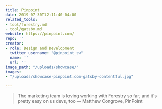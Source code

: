 ```yaml
---
title: Pinpoint
date: 2019-07-30T12:11:40-04:00
related_tools:
- tool/forestry.md
- tool/gatsby.md
website: https://pinpoint.com/
repo: ''
creator:
- role: Design and Development
  twitter_username: "@pinpoint_sw"
  name: ''
  url: ''
image_path: "/uploads/showcase/"
images:
- "/uploads/showcase-pinpoint.com-gatsby-contentful.jpg"

---
```

> The marketing team is loving working with Forestry so far, and it's pretty easy on us devs, too — Matthew Congrove, PinPoint